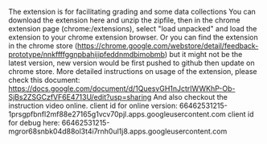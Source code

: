 The extension is for facilitating grading and some data collections
 You can download the extension here and unzip the zipfile, then
 in the chrome extension page (chrome:/extensions), select "load unpacked"
 and load the extension to your chrome extension browser.
 Or you can find the extension in the chrome store (https://chrome.google.com/webstore/detail/feedback-prototype/nnkffffggnpbahijipfeddnmdbimobmb)
 but it might not be the latest version, new version would be first pushed to github then update on
 chrome store.
 More detailed instructions on usage of the extension, please check this document:
 https://docs.google.com/document/d/1QuesvGH1nJctrIWWKhP-Ob-SjBs2ZSGCzfVF6E4713U/edit?usp=sharing
And also checkout the instruction video online.
client id  for online version: 66462531215-1prsgpfbnfl2mf88e27165g1vcv70pjl.apps.googleusercontent.com
client id for debug here: 66462531215-mgror68snbk04d88ol3t4i7rnh0ul1j8.apps.googleusercontent.com

